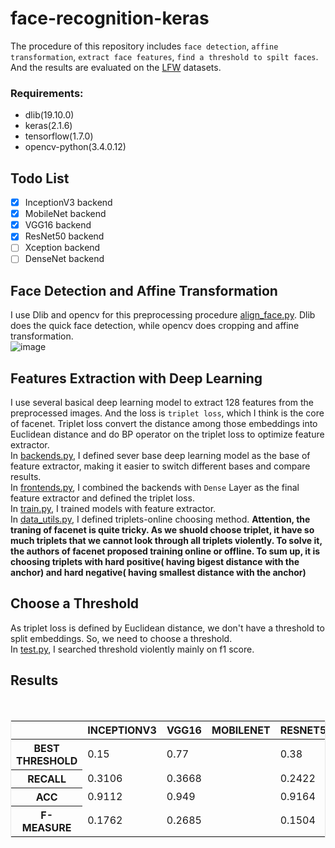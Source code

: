 # face-recognition-keras
The procedure of this repository includes `face detection`, `affine transformation`, `extract face features`, `find a threshold to spilt faces`. And the results are evaluated on the [LFW](http://vis-www.cs.umass.edu/lfw/) datasets.</br>

### Requirements:</br>
* dlib(19.10.0)
* keras(2.1.6)
* tensorflow(1.7.0) 
* opencv-python(3.4.0.12)

## Todo List
- [x] InceptionV3 backend
- [x] MobileNet backend
- [x] VGG16 backend
- [x] ResNet50 backend
- [ ] Xception backend
- [ ] DenseNet backend

## Face Detection and Affine Transformation
I use Dlib and opencv for this preprocessing procedure <a href="https://github.com/mjDelta/face-recognition-keras/blob/master/align_face.py">align_face.py</a>. Dlib does the quick face detection, while opencv does cropping and affine transformation. </br>
![image](https://github.com/mjDelta/face-recognition-keras/blob/master/imgs/preprocessing.png)</br>
## Features Extraction with Deep Learning
I use several basical deep learning model to extract 128 features from the preprocessed images. And the loss is `triplet loss`, which I think is the core of facenet. Triplet loss convert the distance among those embeddings into Euclidean distance and do BP operator on the triplet loss to optimize feature extractor.</br>
In <a href="https://github.com/mjDelta/face-recognition-keras/blob/master/backends.py">backends.py</a>, I defined sever base deep learning model as the base of feature extractor, making it easier to switch different bases and compare results.</br>
In <a href="https://github.com/mjDelta/face-recognition-keras/blob/master/frontends.py">frontends.py</a>, I combined the backends with `Dense` Layer as the final feature extractor and defined the triplet loss.</br>
In <a href="https://github.com/mjDelta/face-recognition-keras/blob/master/train.py">train.py</a>, I trained models with feature extractor. </br>
In <a href="https://github.com/mjDelta/face-recognition-keras/blob/master/data_utils.py">data_utils.py</a>, I defined triplets-online choosing method. **Attention, the traning of facenet is quite tricky. As we shuold choose triplet, it have so much triplets that we cannot look through all triplets violently. To solve it, the authors of facenet proposed training online or offline. To sum up, it is choosing triplets with hard positive( having bigest distance with the anchor) and hard negative( having smallest distance with the anchor)**</br>
## Choose a Threshold
As triplet loss is defined by Euclidean distance, we don't have a threshold to split embeddings. So, we need to choose a threshold.</br>
In <a href="https://github.com/mjDelta/face-recognition-keras/blob/master/test.py">test.py</a>, I searched threshold violently mainly on f1 score.</br>
## Results
<br>
		<table style='border:1px solid #e8e8e8;'>
		<thead>
			<tr>
				<th></th>
				<th>INCEPTIONV3</th>
				<th>VGG16</th>
        <th>MOBILENET</th>
        <th>RESNET50</th>
        <th>XCEPTION</th>
        <th>DENSENET</th>
			</tr>
		</thead>
		<tbody>
			<tr>
				<th>BEST THRESHOLD</th>
				<td>0.15</td>
				<td>0.77</td>
        <td></td>
				<td>0.38</td>
        <td></td>
				<td></td>
			</tr>
			<tr>
				<th>RECALL</th>
				<td>0.3106</td>
				<td>0.3668</td>
        <td></td>
				<td>0.2422</td>
        <td></td>
				<td></td>
			</tr>
			<tr>
				<th>ACC</th>
				<td>0.9112</td>
				<td>0.949</td>
        <td></td>
				<td>0.9164</td>
        <td></td>
				<td></td>
			</tr>
			<tr>
				<th>F-MEASURE</th>
				<td>0.1762</td>
				<td>0.2685</td>
        <td></td>
				<td>0.1504</td>
        <td></td>
				<td></td>
			</tr>
		</tbody>
		</table>

